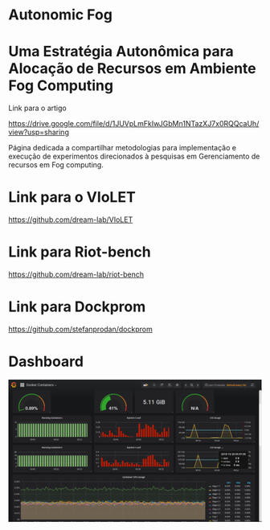 # Autonomic Fog
# Uma Estratégia Autonômica para Alocação de Recursos em Ambiente Fog Computing

Link para o artigo

https://drive.google.com/file/d/1JUVpLmFkIwJGbMn1NTazXJ7x0RQQcaUh/view?usp=sharing

Página dedicada a compartilhar metodologias para implementação e execução de experimentos direcionados à pesquisas em Gerenciamento de recursos em Fog computing.

# Link para o VIoLET

https://github.com/dream-lab/VIoLET

# Link para Riot-bench

https://github.com/dream-lab/riot-bench

# Link para Dockprom 

https://github.com/stefanprodan/dockprom

# Dashboard

![alt text](https://github.com/danilosilvase/autonomic/blob/master/grafana_fog.png)






